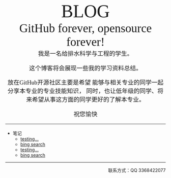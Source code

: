<div align=center style='font-size:42.0pt;font-family:"Berlin Sans FB Demi","sans-serif"'>BLOG</div>
<div align=center style='font-size:28.0pt;mso-bidi-font-size:42.0pt;font-family:"Ink Free"'>
GitHub forever, opensource forever!
</div>
<div align=center  style="font-size:14.0pt;font-family:华文行楷;mso-hansi-font-family:宋体;mso-hansi-theme-font:&#10;major-fareast">
我是一名给排水科学与工程的学生。
 
这个博客将会展现一些我的学习资料总结。
 
放在GitHub开源社区主要是希望
能够与相关专业的同学一起分享本专业的专业技能知识，
同时，也让低年级的同学、将来希望从事这方面的同学更好的了解本专业。
 
祝您愉快
___
</div>

* 笔记
    * [testing...](https://github.com/Marx-htf/Marx-htf.github.io/新建文件夹/新建文本文档.txt)
    * [bing search](https://cn.bing.com/)
    * [testing...](https://github.com/Marx-htf/Marx-htf.github.io/新建文件夹/新建文本文档.txt)
    * [bing search](https://cn.bing.com/)



___
<div align=right>
联系方式：QQ 3368422077
<div>
